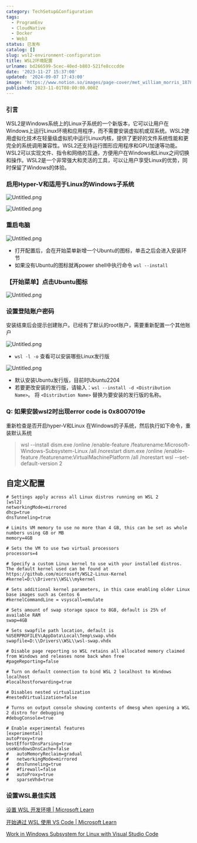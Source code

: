 ```yaml
---
category: TechSetup&Configuration
tags:
  - ProgramEnv
  - CloudNative
  - Docker
  - Web3
status: 已发布
catalog: []
slug: wsl2-environment-configuration
title: WSL2环境配置
urlname: bd266599-5cec-40ed-b803-521fe8cccdde
date: '2023-11-27 15:37:00'
updated: '2024-09-07 17:43:00'
image: 'https://www.notion.so/images/page-cover/met_william_morris_1878.jpg'
published: 2023-11-01T08:00:00.000Z
---
```


### 引言


WSL2是Windows系统上的Linux子系统的一个新版本，它可以让用户在Windows上运行Linux环境和应用程序，而不需要安装虚拟机或双系统。WSL2使用虚拟化技术在轻量级虚拟机中运行Linux内核，提供了更好的文件系统性能和更完全的系统调用兼容性。WSL2还支持运行图形应用程序和GPU加速等功能。WSL2可以实现文件、指令和网络的互通，方便用户在Windows和Linux之间切换和操作。WSL2是一个非常强大和灵活的工具，可以让用户享受Linux的优势，同时保留了Windows的体验。


### 启用Hyper-V和适用于Linux的Windows子系统


![Untitled.png](https://prod-files-secure.s3.us-west-2.amazonaws.com/5d24fe63-e567-4804-86f9-9fdc62e13082/62efe4d1-37d6-4606-a7b8-34dcd63ff38a/Untitled.png?X-Amz-Algorithm=AWS4-HMAC-SHA256&X-Amz-Content-Sha256=UNSIGNED-PAYLOAD&X-Amz-Credential=ASIAZI2LB466T7UA362W%2F20250211%2Fus-west-2%2Fs3%2Faws4_request&X-Amz-Date=20250211T053736Z&X-Amz-Expires=3600&X-Amz-Security-Token=IQoJb3JpZ2luX2VjELX%2F%2F%2F%2F%2F%2F%2F%2F%2F%2FwEaCXVzLXdlc3QtMiJGMEQCIAac1Mw%2FxP8Fm4dJ9xaUeegliBLi8MBePNbXZq9y2NqjAiAxC0NVo5dz6avmpGYPRGHNhBE1rRTd7anjyIXRToN9kiqIBAjO%2F%2F%2F%2F%2F%2F%2F%2F%2F%2F8BEAAaDDYzNzQyMzE4MzgwNSIMfQhvaSQuisB79JcJKtwDeN%2FusRqQ%2Fwa4hpEldp2rWJM32dKcUq0EUsL%2FouxecASCF7nUI%2FO%2FKDa4%2Fdr%2BAXc37ZakhOzexitP9YiwLDxOmTJ2ru5WUTHASjgRhaeYUPdlLgt%2FOQXeNTfr9iMjmZdDgNp5qVFozPesDmgMaAtK2DA05Gn35MfBPHYn3nYfpVVNIWils%2B80iRDOcdqaCD1FjMeDCiCjkTw9MwJ669NHN6QHa1LjKqW2mf%2BckPeppHrn6Pxv3SaFiqfgVTW1wmVpj72vh%2Ba1NTvwDR3bw2X51L8j9r2USoTR9x94U4dWKCsQxPOZaq0otbFa0LOVnEAv98qX%2Bgwf9PJfiteq6Oy3XnHuRA0usDi3inSK8GfZ9ILNU9A%2FP5uDdVtxvUlNP6jzXbobK%2ByOtvKPIjdP0H8N%2BVM4hwUvu6qQM0xwn5SmZa3AQRnO3f2hGQE1%2BDiBVTm4lOv7Dn7i%2FqaQ%2FO%2FHfQnMhSIW2S8037w%2BmsB0mWIBB3tdjl%2BhzlbMdjNjpfwrmoM4BdWK4ZCDIrQNUoULkJUDVgS0x8Yhgg%2Bg6TntZaW3OHLlD8F%2BVPXFoMkDMqhKuhWG4mEdJ8HH7m5TrtujFj8ORZt0LX9JMqMushaEPMXCDefaKnLKan%2BxGd5PR4Aw%2BqurvQY6pgGw0%2F8O0A5edkVDsH8ttzgqywUZGSqIa3l147ogU%2BCNV0QmtYiia1%2FWF84uSnAltuzM7ElCAtbqEjqIcuz00Dta3B4qPvcvT7n8lM8AHbU%2F9woHbdHJfStxT8BCs%2Fzpyz1vedkgUXd4VV836ILZfva%2BuyTb%2FIRixQ1s0sKURlRPmhjkl94fxtfcuQaPts76quqPjt%2B0f4VUWeQCKtS8gqNluJzJTxyy&X-Amz-Signature=1759fde2a85ce13257d7e01eead2824fe35fb81b52a4cfb87070adca2e6a31e8&X-Amz-SignedHeaders=host&x-id=GetObject)


![Untitled.png](https://prod-files-secure.s3.us-west-2.amazonaws.com/5d24fe63-e567-4804-86f9-9fdc62e13082/74866fe6-9ce5-4055-94c5-4900f6f5ff8b/Untitled.png?X-Amz-Algorithm=AWS4-HMAC-SHA256&X-Amz-Content-Sha256=UNSIGNED-PAYLOAD&X-Amz-Credential=ASIAZI2LB466T7UA362W%2F20250211%2Fus-west-2%2Fs3%2Faws4_request&X-Amz-Date=20250211T053736Z&X-Amz-Expires=3600&X-Amz-Security-Token=IQoJb3JpZ2luX2VjELX%2F%2F%2F%2F%2F%2F%2F%2F%2F%2FwEaCXVzLXdlc3QtMiJGMEQCIAac1Mw%2FxP8Fm4dJ9xaUeegliBLi8MBePNbXZq9y2NqjAiAxC0NVo5dz6avmpGYPRGHNhBE1rRTd7anjyIXRToN9kiqIBAjO%2F%2F%2F%2F%2F%2F%2F%2F%2F%2F8BEAAaDDYzNzQyMzE4MzgwNSIMfQhvaSQuisB79JcJKtwDeN%2FusRqQ%2Fwa4hpEldp2rWJM32dKcUq0EUsL%2FouxecASCF7nUI%2FO%2FKDa4%2Fdr%2BAXc37ZakhOzexitP9YiwLDxOmTJ2ru5WUTHASjgRhaeYUPdlLgt%2FOQXeNTfr9iMjmZdDgNp5qVFozPesDmgMaAtK2DA05Gn35MfBPHYn3nYfpVVNIWils%2B80iRDOcdqaCD1FjMeDCiCjkTw9MwJ669NHN6QHa1LjKqW2mf%2BckPeppHrn6Pxv3SaFiqfgVTW1wmVpj72vh%2Ba1NTvwDR3bw2X51L8j9r2USoTR9x94U4dWKCsQxPOZaq0otbFa0LOVnEAv98qX%2Bgwf9PJfiteq6Oy3XnHuRA0usDi3inSK8GfZ9ILNU9A%2FP5uDdVtxvUlNP6jzXbobK%2ByOtvKPIjdP0H8N%2BVM4hwUvu6qQM0xwn5SmZa3AQRnO3f2hGQE1%2BDiBVTm4lOv7Dn7i%2FqaQ%2FO%2FHfQnMhSIW2S8037w%2BmsB0mWIBB3tdjl%2BhzlbMdjNjpfwrmoM4BdWK4ZCDIrQNUoULkJUDVgS0x8Yhgg%2Bg6TntZaW3OHLlD8F%2BVPXFoMkDMqhKuhWG4mEdJ8HH7m5TrtujFj8ORZt0LX9JMqMushaEPMXCDefaKnLKan%2BxGd5PR4Aw%2BqurvQY6pgGw0%2F8O0A5edkVDsH8ttzgqywUZGSqIa3l147ogU%2BCNV0QmtYiia1%2FWF84uSnAltuzM7ElCAtbqEjqIcuz00Dta3B4qPvcvT7n8lM8AHbU%2F9woHbdHJfStxT8BCs%2Fzpyz1vedkgUXd4VV836ILZfva%2BuyTb%2FIRixQ1s0sKURlRPmhjkl94fxtfcuQaPts76quqPjt%2B0f4VUWeQCKtS8gqNluJzJTxyy&X-Amz-Signature=25f624b17238889d79769fe117ec70ef246d79004ad5fc248162ac6a4fc7a111&X-Amz-SignedHeaders=host&x-id=GetObject)


### 重启电脑


![Untitled.png](https://prod-files-secure.s3.us-west-2.amazonaws.com/5d24fe63-e567-4804-86f9-9fdc62e13082/ed8ca255-2fda-4c1b-9b1a-f1896300e8e7/Untitled.png?X-Amz-Algorithm=AWS4-HMAC-SHA256&X-Amz-Content-Sha256=UNSIGNED-PAYLOAD&X-Amz-Credential=ASIAZI2LB466T7UA362W%2F20250211%2Fus-west-2%2Fs3%2Faws4_request&X-Amz-Date=20250211T053736Z&X-Amz-Expires=3600&X-Amz-Security-Token=IQoJb3JpZ2luX2VjELX%2F%2F%2F%2F%2F%2F%2F%2F%2F%2FwEaCXVzLXdlc3QtMiJGMEQCIAac1Mw%2FxP8Fm4dJ9xaUeegliBLi8MBePNbXZq9y2NqjAiAxC0NVo5dz6avmpGYPRGHNhBE1rRTd7anjyIXRToN9kiqIBAjO%2F%2F%2F%2F%2F%2F%2F%2F%2F%2F8BEAAaDDYzNzQyMzE4MzgwNSIMfQhvaSQuisB79JcJKtwDeN%2FusRqQ%2Fwa4hpEldp2rWJM32dKcUq0EUsL%2FouxecASCF7nUI%2FO%2FKDa4%2Fdr%2BAXc37ZakhOzexitP9YiwLDxOmTJ2ru5WUTHASjgRhaeYUPdlLgt%2FOQXeNTfr9iMjmZdDgNp5qVFozPesDmgMaAtK2DA05Gn35MfBPHYn3nYfpVVNIWils%2B80iRDOcdqaCD1FjMeDCiCjkTw9MwJ669NHN6QHa1LjKqW2mf%2BckPeppHrn6Pxv3SaFiqfgVTW1wmVpj72vh%2Ba1NTvwDR3bw2X51L8j9r2USoTR9x94U4dWKCsQxPOZaq0otbFa0LOVnEAv98qX%2Bgwf9PJfiteq6Oy3XnHuRA0usDi3inSK8GfZ9ILNU9A%2FP5uDdVtxvUlNP6jzXbobK%2ByOtvKPIjdP0H8N%2BVM4hwUvu6qQM0xwn5SmZa3AQRnO3f2hGQE1%2BDiBVTm4lOv7Dn7i%2FqaQ%2FO%2FHfQnMhSIW2S8037w%2BmsB0mWIBB3tdjl%2BhzlbMdjNjpfwrmoM4BdWK4ZCDIrQNUoULkJUDVgS0x8Yhgg%2Bg6TntZaW3OHLlD8F%2BVPXFoMkDMqhKuhWG4mEdJ8HH7m5TrtujFj8ORZt0LX9JMqMushaEPMXCDefaKnLKan%2BxGd5PR4Aw%2BqurvQY6pgGw0%2F8O0A5edkVDsH8ttzgqywUZGSqIa3l147ogU%2BCNV0QmtYiia1%2FWF84uSnAltuzM7ElCAtbqEjqIcuz00Dta3B4qPvcvT7n8lM8AHbU%2F9woHbdHJfStxT8BCs%2Fzpyz1vedkgUXd4VV836ILZfva%2BuyTb%2FIRixQ1s0sKURlRPmhjkl94fxtfcuQaPts76quqPjt%2B0f4VUWeQCKtS8gqNluJzJTxyy&X-Amz-Signature=ff96f913b2529710b98469c32f20e6aca38b5e6d100f212b50370624a8b67b36&X-Amz-SignedHeaders=host&x-id=GetObject)

- 打开配置后，会在开始菜单新增一个Ubuntu的图标，单击之后会进入安装环节
- 如果没有Ubuntu的图标就再power shell中执行命令 `wsl --install`

### 【开始菜单】点击Ubuntu图标


![Untitled.png](https://prod-files-secure.s3.us-west-2.amazonaws.com/5d24fe63-e567-4804-86f9-9fdc62e13082/d7415a12-f453-43fe-a604-a208d85638a3/Untitled.png?X-Amz-Algorithm=AWS4-HMAC-SHA256&X-Amz-Content-Sha256=UNSIGNED-PAYLOAD&X-Amz-Credential=ASIAZI2LB466T7UA362W%2F20250211%2Fus-west-2%2Fs3%2Faws4_request&X-Amz-Date=20250211T053736Z&X-Amz-Expires=3600&X-Amz-Security-Token=IQoJb3JpZ2luX2VjELX%2F%2F%2F%2F%2F%2F%2F%2F%2F%2FwEaCXVzLXdlc3QtMiJGMEQCIAac1Mw%2FxP8Fm4dJ9xaUeegliBLi8MBePNbXZq9y2NqjAiAxC0NVo5dz6avmpGYPRGHNhBE1rRTd7anjyIXRToN9kiqIBAjO%2F%2F%2F%2F%2F%2F%2F%2F%2F%2F8BEAAaDDYzNzQyMzE4MzgwNSIMfQhvaSQuisB79JcJKtwDeN%2FusRqQ%2Fwa4hpEldp2rWJM32dKcUq0EUsL%2FouxecASCF7nUI%2FO%2FKDa4%2Fdr%2BAXc37ZakhOzexitP9YiwLDxOmTJ2ru5WUTHASjgRhaeYUPdlLgt%2FOQXeNTfr9iMjmZdDgNp5qVFozPesDmgMaAtK2DA05Gn35MfBPHYn3nYfpVVNIWils%2B80iRDOcdqaCD1FjMeDCiCjkTw9MwJ669NHN6QHa1LjKqW2mf%2BckPeppHrn6Pxv3SaFiqfgVTW1wmVpj72vh%2Ba1NTvwDR3bw2X51L8j9r2USoTR9x94U4dWKCsQxPOZaq0otbFa0LOVnEAv98qX%2Bgwf9PJfiteq6Oy3XnHuRA0usDi3inSK8GfZ9ILNU9A%2FP5uDdVtxvUlNP6jzXbobK%2ByOtvKPIjdP0H8N%2BVM4hwUvu6qQM0xwn5SmZa3AQRnO3f2hGQE1%2BDiBVTm4lOv7Dn7i%2FqaQ%2FO%2FHfQnMhSIW2S8037w%2BmsB0mWIBB3tdjl%2BhzlbMdjNjpfwrmoM4BdWK4ZCDIrQNUoULkJUDVgS0x8Yhgg%2Bg6TntZaW3OHLlD8F%2BVPXFoMkDMqhKuhWG4mEdJ8HH7m5TrtujFj8ORZt0LX9JMqMushaEPMXCDefaKnLKan%2BxGd5PR4Aw%2BqurvQY6pgGw0%2F8O0A5edkVDsH8ttzgqywUZGSqIa3l147ogU%2BCNV0QmtYiia1%2FWF84uSnAltuzM7ElCAtbqEjqIcuz00Dta3B4qPvcvT7n8lM8AHbU%2F9woHbdHJfStxT8BCs%2Fzpyz1vedkgUXd4VV836ILZfva%2BuyTb%2FIRixQ1s0sKURlRPmhjkl94fxtfcuQaPts76quqPjt%2B0f4VUWeQCKtS8gqNluJzJTxyy&X-Amz-Signature=69a2bf1aaa0f2cda419cff2bf5748febde9bfe36bfbc6abfc6d66ca15adc1d7f&X-Amz-SignedHeaders=host&x-id=GetObject)


### 设置登陆账户密码


安装结束后会提示创建账户。已经有了默认的root账户，需要重新配置一个其他账户


![Untitled.png](https://prod-files-secure.s3.us-west-2.amazonaws.com/5d24fe63-e567-4804-86f9-9fdc62e13082/bb38a6ce-031e-4122-9787-de509d2240bf/Untitled.png?X-Amz-Algorithm=AWS4-HMAC-SHA256&X-Amz-Content-Sha256=UNSIGNED-PAYLOAD&X-Amz-Credential=ASIAZI2LB466T7UA362W%2F20250211%2Fus-west-2%2Fs3%2Faws4_request&X-Amz-Date=20250211T053736Z&X-Amz-Expires=3600&X-Amz-Security-Token=IQoJb3JpZ2luX2VjELX%2F%2F%2F%2F%2F%2F%2F%2F%2F%2FwEaCXVzLXdlc3QtMiJGMEQCIAac1Mw%2FxP8Fm4dJ9xaUeegliBLi8MBePNbXZq9y2NqjAiAxC0NVo5dz6avmpGYPRGHNhBE1rRTd7anjyIXRToN9kiqIBAjO%2F%2F%2F%2F%2F%2F%2F%2F%2F%2F8BEAAaDDYzNzQyMzE4MzgwNSIMfQhvaSQuisB79JcJKtwDeN%2FusRqQ%2Fwa4hpEldp2rWJM32dKcUq0EUsL%2FouxecASCF7nUI%2FO%2FKDa4%2Fdr%2BAXc37ZakhOzexitP9YiwLDxOmTJ2ru5WUTHASjgRhaeYUPdlLgt%2FOQXeNTfr9iMjmZdDgNp5qVFozPesDmgMaAtK2DA05Gn35MfBPHYn3nYfpVVNIWils%2B80iRDOcdqaCD1FjMeDCiCjkTw9MwJ669NHN6QHa1LjKqW2mf%2BckPeppHrn6Pxv3SaFiqfgVTW1wmVpj72vh%2Ba1NTvwDR3bw2X51L8j9r2USoTR9x94U4dWKCsQxPOZaq0otbFa0LOVnEAv98qX%2Bgwf9PJfiteq6Oy3XnHuRA0usDi3inSK8GfZ9ILNU9A%2FP5uDdVtxvUlNP6jzXbobK%2ByOtvKPIjdP0H8N%2BVM4hwUvu6qQM0xwn5SmZa3AQRnO3f2hGQE1%2BDiBVTm4lOv7Dn7i%2FqaQ%2FO%2FHfQnMhSIW2S8037w%2BmsB0mWIBB3tdjl%2BhzlbMdjNjpfwrmoM4BdWK4ZCDIrQNUoULkJUDVgS0x8Yhgg%2Bg6TntZaW3OHLlD8F%2BVPXFoMkDMqhKuhWG4mEdJ8HH7m5TrtujFj8ORZt0LX9JMqMushaEPMXCDefaKnLKan%2BxGd5PR4Aw%2BqurvQY6pgGw0%2F8O0A5edkVDsH8ttzgqywUZGSqIa3l147ogU%2BCNV0QmtYiia1%2FWF84uSnAltuzM7ElCAtbqEjqIcuz00Dta3B4qPvcvT7n8lM8AHbU%2F9woHbdHJfStxT8BCs%2Fzpyz1vedkgUXd4VV836ILZfva%2BuyTb%2FIRixQ1s0sKURlRPmhjkl94fxtfcuQaPts76quqPjt%2B0f4VUWeQCKtS8gqNluJzJTxyy&X-Amz-Signature=836325ed7f60a98bceeed5ed6c84e8b366451a392bf3df362ed49e683a284609&X-Amz-SignedHeaders=host&x-id=GetObject)

- `wsl -l -o` 查看可以安装哪些Linux发行版

![Untitled.png](https://prod-files-secure.s3.us-west-2.amazonaws.com/5d24fe63-e567-4804-86f9-9fdc62e13082/4b4e5e2f-4e13-4651-8884-559a62c38137/Untitled.png?X-Amz-Algorithm=AWS4-HMAC-SHA256&X-Amz-Content-Sha256=UNSIGNED-PAYLOAD&X-Amz-Credential=ASIAZI2LB466T7UA362W%2F20250211%2Fus-west-2%2Fs3%2Faws4_request&X-Amz-Date=20250211T053736Z&X-Amz-Expires=3600&X-Amz-Security-Token=IQoJb3JpZ2luX2VjELX%2F%2F%2F%2F%2F%2F%2F%2F%2F%2FwEaCXVzLXdlc3QtMiJGMEQCIAac1Mw%2FxP8Fm4dJ9xaUeegliBLi8MBePNbXZq9y2NqjAiAxC0NVo5dz6avmpGYPRGHNhBE1rRTd7anjyIXRToN9kiqIBAjO%2F%2F%2F%2F%2F%2F%2F%2F%2F%2F8BEAAaDDYzNzQyMzE4MzgwNSIMfQhvaSQuisB79JcJKtwDeN%2FusRqQ%2Fwa4hpEldp2rWJM32dKcUq0EUsL%2FouxecASCF7nUI%2FO%2FKDa4%2Fdr%2BAXc37ZakhOzexitP9YiwLDxOmTJ2ru5WUTHASjgRhaeYUPdlLgt%2FOQXeNTfr9iMjmZdDgNp5qVFozPesDmgMaAtK2DA05Gn35MfBPHYn3nYfpVVNIWils%2B80iRDOcdqaCD1FjMeDCiCjkTw9MwJ669NHN6QHa1LjKqW2mf%2BckPeppHrn6Pxv3SaFiqfgVTW1wmVpj72vh%2Ba1NTvwDR3bw2X51L8j9r2USoTR9x94U4dWKCsQxPOZaq0otbFa0LOVnEAv98qX%2Bgwf9PJfiteq6Oy3XnHuRA0usDi3inSK8GfZ9ILNU9A%2FP5uDdVtxvUlNP6jzXbobK%2ByOtvKPIjdP0H8N%2BVM4hwUvu6qQM0xwn5SmZa3AQRnO3f2hGQE1%2BDiBVTm4lOv7Dn7i%2FqaQ%2FO%2FHfQnMhSIW2S8037w%2BmsB0mWIBB3tdjl%2BhzlbMdjNjpfwrmoM4BdWK4ZCDIrQNUoULkJUDVgS0x8Yhgg%2Bg6TntZaW3OHLlD8F%2BVPXFoMkDMqhKuhWG4mEdJ8HH7m5TrtujFj8ORZt0LX9JMqMushaEPMXCDefaKnLKan%2BxGd5PR4Aw%2BqurvQY6pgGw0%2F8O0A5edkVDsH8ttzgqywUZGSqIa3l147ogU%2BCNV0QmtYiia1%2FWF84uSnAltuzM7ElCAtbqEjqIcuz00Dta3B4qPvcvT7n8lM8AHbU%2F9woHbdHJfStxT8BCs%2Fzpyz1vedkgUXd4VV836ILZfva%2BuyTb%2FIRixQ1s0sKURlRPmhjkl94fxtfcuQaPts76quqPjt%2B0f4VUWeQCKtS8gqNluJzJTxyy&X-Amz-Signature=a80a8c6b1fd587ce23586458b758424e10b334183ce31b651d86df9c3f7c043d&X-Amz-SignedHeaders=host&x-id=GetObject)

- 默认安装Ubuntu发行版，目前时Ubuntu2204
- 若要更改安装的发行版，请输入：`wsl --install -d <Distribution Name>`。 将 `<Distribution Name>` 替换为要安装的发行版的名称。

### Q: 如果安装wsl2时出现error code is 0x8007019e


重新检查是否开启hyper-V和Linux 在Windows的子系统，然后执行如下命令，重装默认系统

> wsl --install
> dism.exe /online /enable-feature /featurename:Microsoft-Windows-Subsystem-Linux /all /norestart
> dism.exe /online /enable-feature /featurename:VirtualMachinePlatform /all /norestart
> wsl --set-default-version 2

## 自定义配置


```shell
# Settings apply across all Linux distros running on WSL 2
[wsl2]
networkingMode=mirrored
dhcp=true
dnsTunneling=true

# Limits VM memory to use no more than 4 GB, this can be set as whole numbers using GB or MB
memory=4GB 

# Sets the VM to use two virtual processors
processors=4

# Specify a custom Linux kernel to use with your installed distros. The default kernel used can be found at https://github.com/microsoft/WSL2-Linux-Kernel
#kernel=D:\\Drivers\\WSL\\mykernel

# Sets additional kernel parameters, in this case enabling older Linux base images such as Centos 6
#kernelCommandLine = vsyscall=emulate

# Sets amount of swap storage space to 8GB, default is 25% of available RAM
swap=4GB

# Sets swapfile path location, default is %USERPROFILE%\AppData\Local\Temp\swap.vhdx
swapfile=D:\\Drivers\\WSL\\wsl-swap.vhdx

# Disable page reporting so WSL retains all allocated memory claimed from Windows and releases none back when free
#pageReporting=false

# Turn on default connection to bind WSL 2 localhost to Windows localhost
#localhostforwarding=true

# Disables nested virtualization
#nestedVirtualization=false

# Turns on output console showing contents of dmesg when opening a WSL 2 distro for debugging
#debugConsole=true

# Enable experimental features
[experimental]
autoProxy=true
bestEffortDnsParsing=true
useWindowsDnsCache=false
#   autoMemoryReclaim=gradual
#   networkingMode=mirrored
#   dnsTunneling=true
#   #firewall=false
#   autoProxy=true
#   sparseVhd=true
```


### 设置WSL最佳实践


[设置 WSL 开发环境 | Microsoft Learn](https://learn.microsoft.com/zh-cn/windows/wsl/setup/environment#set-up-your-linux-username-and-password)


[开始通过 WSL 使用 VS Code | Microsoft Learn](https://learn.microsoft.com/zh-cn/windows/wsl/tutorials/wsl-vscode)


[Work in Windows Subsystem for Linux with Visual Studio Code](https://code.visualstudio.com/docs/remote/wsl-tutorial)

